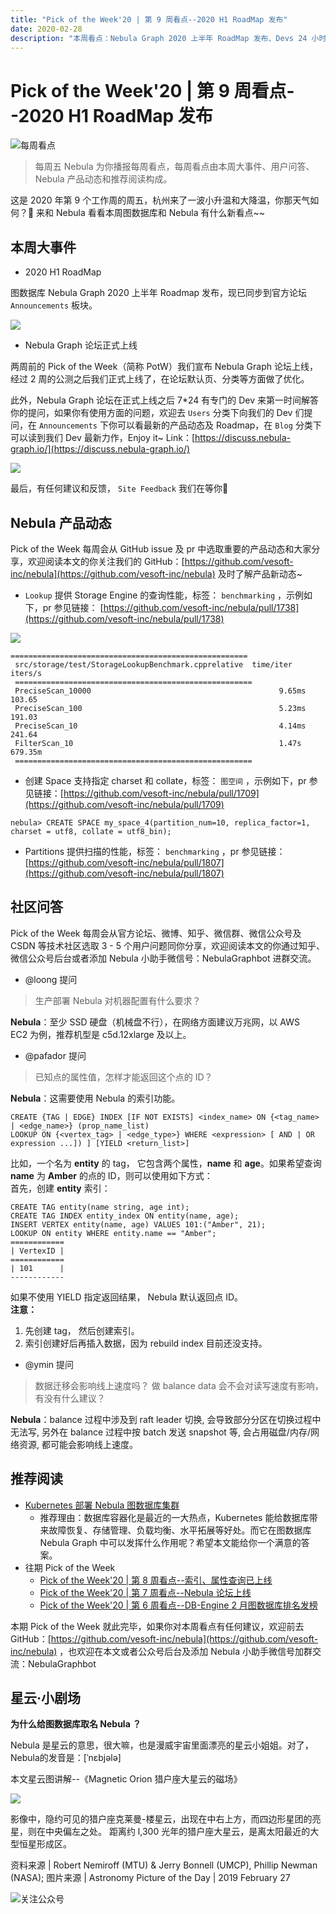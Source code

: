 ```yaml
---
title: "Pick of the Week'20 | 第 9 周看点--2020 H1 RoadMap 发布"
date: 2020-02-28
description: "本周看点：Nebula Graph 2020 上半年 RoadMap 发布、Devs 24 小时在官方论坛 On call…"
---
```

# Pick of the Week'20 | 第 9 周看点--2020 H1 RoadMap 发布

![每周看点](https://nebula-blog.azureedge.net/nebula-blog/PotW.png)

> 每周五 Nebula 为你播报每周看点，每周看点由本周大事件、用户问答、Nebula 产品动态和推荐阅读构成。

这是 2020 年第 9 个工作周的周五，杭州来了一波小升温和大降温，你那天气如何？🌝 来和 Nebula 看看本周图数据库和 Nebula 有什么新看点~~

## 本周大事件

- 2020 H1 RoadMap

图数据库 Nebula Graph 2020 上半年 Roadmap 发布，现已同步到官方论坛 `Announcements` 板块。

![](https://nebula-blog.azureedge.net/nebula-blog/PotW200901.png)

- Nebula Graph 论坛正式上线

两周前的 Pick of the Week（简称 PotW）我们宣布 Nebula Graph 论坛上线，经过 2 周的公测之后我们正式上线了，在论坛默认页、分类等方面做了优化。

此外，Nebula Graph 论坛在正式上线之后 7*24 有专门的 Dev 来第一时间解答你的提问，如果你有使用方面的问题，欢迎去 `Users` 分类下向我们的 Dev 们提问，在 `Announcements` 下你可以看最新的产品动态及 Roadmap，在 `Blog` 分类下可以读到我们 Dev 最新力作，Enjoy it~ Link：[https://discuss.nebula-graph.io/](https://discuss.nebula-graph.io/)

![](https://nebula-blog.azureedge.net/nebula-blog/PotW200902.png)

最后，有任何建议和反馈， `Site Feedback` 我们在等你🎊

## Nebula 产品动态

Pick of the Week 每周会从 GitHub issue 及 pr 中选取重要的产品动态和大家分享，欢迎阅读本文的你关注我们的 GitHub：[https://github.com/vesoft-inc/nebula](https://github.com/vesoft-inc/nebula) 及时了解产品新动态~

- `Lookup` 提供 Storage Engine 的查询性能，标签： `benchmarking` ，示例如下，pr 参见链接： [https://github.com/vesoft-inc/nebula/pull/1738](https://github.com/vesoft-inc/nebula/pull/1738)

![](https://nebula-blog.azureedge.net/nebula-blog/PotW200903.png)

```
=====================================================
 src/storage/test/StorageLookupBenchmark.cpprelative  time/iter  iters/s
 =====================================================
 PreciseScan_10000                                          9.65ms   103.65
 PreciseScan_100                                            5.23ms   191.03
 PreciseScan_10                                             4.14ms   241.64
 FilterScan_10                                              1.47s  679.35m
 =====================================================
```

- 创建 Space 支持指定 charset 和 collate，标签： `图空间` ，示例如下，pr 参见链接：[https://github.com/vesoft-inc/nebula/pull/1709](https://github.com/vesoft-inc/nebula/pull/1709)

```
nebula> CREATE SPACE my_space_4(partition_num=10, replica_factor=1, charset = utf8, collate = utf8_bin);
```

- Partitions 提供扫描的性能，标签： `benchmarking` ，pr 参见链接：[https://github.com/vesoft-inc/nebula/pull/1807](https://github.com/vesoft-inc/nebula/pull/1807)

## 社区问答
Pick of the Week 每周会从官方论坛、微博、知乎、微信群、微信公众号及 CSDN 等技术社区选取 3 - 5 个用户问题同你分享，欢迎阅读本文的你通过知乎、微信公众号后台或者添加 Nebula 小助手微信号：NebulaGraphbot 进群交流。

- @loong 提问
> 生产部署 Nebula 对机器配置有什么要求？

**Nebula**：至少 SSD 硬盘（机械盘不行），在网络方面建议万兆网，以 AWS EC2 为例，推荐机型是 c5d.12xlarge 及以上。

- @pafador 提问
> 已知点的属性值，怎样才能返回这个点的 ID？

**Nebula**：这需要使用 Nebula 的索引功能。

```
CREATE {TAG | EDGE} INDEX [IF NOT EXISTS] <index_name> ON {<tag_name> | <edge_name>} (prop_name_list)
LOOKUP ON {<vertex_tag> | <edge_type>} WHERE <expression> [ AND | OR expression ...]) ] [YIELD <return_list>]
```
比如，一个名为 **entity** 的 tag， 它包含两个属性，**name** 和 **age**。如果希望查询 **name** 为 **Amber** 的点的 ID，则可以使用如下方式：<br />首先，创建 **entity** 索引：
```
CREATE TAG entity(name string, age int);
CREATE TAG INDEX entity_index ON entity(name, age);
INSERT VERTEX entity(name, age) VALUES 101:("Amber", 21);
LOOKUP ON entity WHERE entity.name == "Amber";
============
| VertexID |
============
| 101      |
------------
```
如果不使用 YIELD 指定返回结果， Nebula 默认返回点 ID。<br />**注意：**

1. 先创建 tag， 然后创建索引。
1. 索引创建好后再插入数据，因为 rebuild index 目前还没支持。

- @ymin 提问
> 数据迁移会影响线上速度吗？ 做 balance data 会不会对读写速度有影响，有没有什么建议？

**Nebula**：balance 过程中涉及到 raft leader 切换, 会导致部分分区在切换过程中无法写, 另外在 balance 过程中按 batch 发送 snapshot 等, 会占用磁盘/内存/网络资源, 都可能会影响线上速度。

## 推荐阅读

- [Kubernetes 部署 Nebula 图数据库集群](https://zhuanlan.zhihu.com/p/109228061)
  - 推荐理由：数据库容器化是最近的一大热点，Kubernetes 能给数据库带来故障恢复、存储管理、负载均衡、水平拓展等好处。而它在图数据库 Nebula Graph 中可以发挥什么作用呢？希望本文能给你一个满意的答案。
- 往期 Pick of the Week
  - [Pick of the Week'20 | 第 8 周看点--索引、属性查询已上线](https://zhuanlan.zhihu.com/p/108274450)
  - [Pick of the Week'20 | 第 7 周看点--Nebula 论坛上线](https://zhuanlan.zhihu.com/p/106925218)
  - [Pick of the Week'20 | 第 6 周看点--DB-Engine 2 月图数据库排名发榜](https://zhuanlan.zhihu.com/p/105611083)

本期 Pick of the Week 就此完毕，如果你对本周看点有任何建议，欢迎前去 GitHub：[https://github.com/vesoft-inc/nebula](https://github.com/vesoft-inc/nebula) ，也欢迎在本文或者公众号后台及添加 Nebula 小助手微信号加群交流：NebulaGraphbot 

## 星云·小剧场

**为什么给图数据库取名 Nebula ？**

Nebula 是星云的意思，很大嘛，也是漫威宇宙里面漂亮的星云小姐姐。对了，Nebula的发音是：[ˈnɛbjələ]

本文星云图讲解--《Magnetic Orion 猎户座大星云的磁场》

![](https://nebula-blog.azureedge.net/nebula-blog/PotW2009Nebula.jpeg)

影像中，隐约可见的猎户座克莱曼-楼星云，出现在中右上方，而四边形星团的亮星，则在中央偏左之处。 距离约 l,300 光年的猎户座大星云，是离太阳最近的大型恒星形成区。

资料来源 | Robert Nemiroff (MTU) & Jerry Bonnell (UMCP), Phillip Newman (NASA);
图片来源 | Astronomy Picture of the Day | 2019 February 27

![关注公众号](https://nebula-blog.azureedge.net/nebula-blog/WeChatOffical.png)
